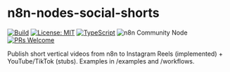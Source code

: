 
# n8n-nodes-social-shorts

[![Build](https://img.shields.io/github/actions/workflow/status/iboss21/n8n-nodes-Social-Shorts/ci.yml?label=build)](https://github.com/iboss21/n8n-nodes-Social-Shorts/actions)
[![License: MIT](https://img.shields.io/github/license/iboss21/n8n-nodes-Social-Shorts)](LICENSE)
[![TypeScript](https://img.shields.io/badge/TypeScript-5.x-3178c6?logo=typescript&logoColor=white)](#)
![n8n Community Node](https://img.shields.io/badge/n8n-community%20node-blue)
[![PRs Welcome](https://img.shields.io/badge/PRs-welcome-brightgreen.svg)](CONTRIBUTING.md)

Publish short vertical videos from n8n to Instagram Reels (implemented) + YouTube/TikTok (stubs). Examples in /examples and /workflows.
